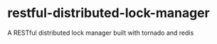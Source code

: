 restful-distributed-lock-manager
================================

A RESTful distributed lock manager built with tornado and redis
